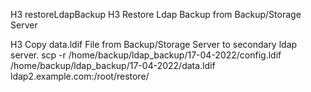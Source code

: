 H3 restoreLdapBackup H3
Restore Ldap Backup from Backup/Storage Server

H3 Copy data.ldif File from Backup/Storage Server to secondary ldap server.
scp -r /home/backup/ldap_backup/17-04-2022/config.ldif /home/backup/ldap_backup/17-04-2022/data.ldif ldap2.example.com:/root/restore/

